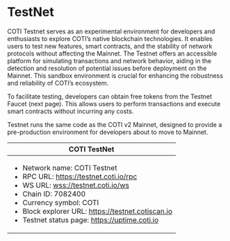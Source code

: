 # TestNet

COTI Testnet serves as an experimental environment for developers and enthusiasts to explore COTI’s native blockchain technologies. It enables users to test new features, smart contracts, and the stability of network protocols without affecting the Mainnet. The Testnet offers an accessible platform for simulating transactions and network behavior, aiding in the detection and resolution of potential issues before deployment on the Mainnet. This sandbox environment is crucial for enhancing the robustness and reliability of COTI’s ecosystem.

To facilitate testing, developers can obtain free tokens from the Testnet Faucet (next page). This allows users to perform transactions and execute smart contracts without incurring any costs.

Testnet runs the same code as the COTI v2 Mainnet, designed to provide a pre-production environment for developers about to move to Mainnet.

| COTI TestNet                                                                                                                                                                                                                                                                                                                                                                                                                                                            |
| ----------------------------------------------------------------------------------------------------------------------------------------------------------------------------------------------------------------------------------------------------------------------------------------------------------------------------------------------------------------------------------------------------------------------------------------------------------------------- |
| <ul><li>Network name: COTI Testnet</li><li>RPC URL: <a href="https://testnet.coti.io/rpc">https://testnet.coti.io/rpc</a></li><li>WS URL: <a href="wss://testnet.coti.io/ws">wss://testnet.coti.io/ws</a></li><li>Chain ID: 7082400</li><li>Currency symbol: COTI</li><li>Block explorer URL: <a href="https://testnet.cotiscan.io">https://testnet.cotiscan.io</a></li><li>Testnet status page: <a href="https://uptime.coti.io/">https://uptime.coti.io</a></li></ul> |
